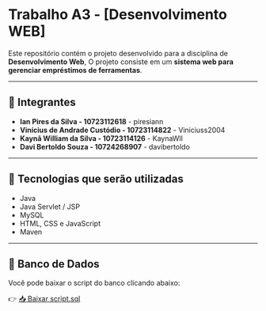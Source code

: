 # Trabalho A3 - [Desenvolvimento WEB]

Este repositório contém o projeto desenvolvido para a disciplina de **Desenvolvimento Web**, O projeto consiste em um **sistema web para gerenciar empréstimos de ferramentas**.

---

## 👥 Integrantes

- **Ian Pires da Silva - 10723112618** - piresiann
- **Vinícius de Andrade Custódio - 10723114822** - Viniciuss2004
- **Kaynã William da Silva - 10723114126** - KaynaWll
- **Davi Bertoldo Souza - 10724268907** - davibertoldo

---

## 🚀 Tecnologias que serão utilizadas
- Java
- Java Servlet / JSP
- MySQL
- HTML, CSS e JavaScript
- Maven

---

## 📂 Banco de Dados

Você pode baixar o script do banco clicando abaixo:

👉 [📥 Baixar script.sql](https://gist.github.com/piresiann/7bb5872ecae1951921eb7ceb1aa1a044)


